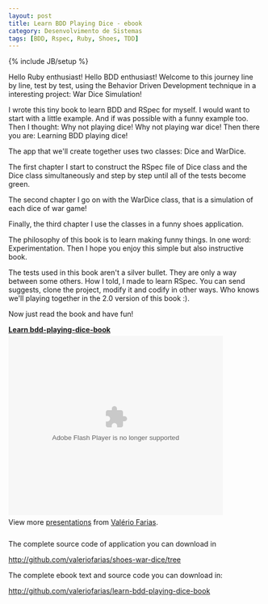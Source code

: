 ```yaml
---
layout: post
title: Learn BDD Playing Dice - ebook
category: Desenvolvimento de Sistemas
tags: [BDD, Rspec, Ruby, Shoes, TDD]
---
```


{% include JB/setup %}


Hello Ruby enthusiast! Hello BDD enthusiast! Welcome to this journey line by line, test by test, using the Behavior Driven Development technique in a interesting project: War Dice Simulation!

I wrote this tiny book to learn BDD and RSpec for myself. I would want to start with a little example. And if was possible with a funny example too. Then I thought: Why not playing dice! Why not playing war dice! Then there you are: Learning BDD playing dice!

The app that we'll create together uses two classes: Dice and WarDice.

The first chapter I start to construct the RSpec file of Dice class and the Dice class simultaneously and step by step until all of the tests become green.

The second chapter I go on with the WarDice class, that is a simulation of each dice of war game!

Finally, the third chapter I use the classes in a funny shoes application.

The philosophy of this book is to learn making funny things. In one word: Experimentation. Then I hope you enjoy this simple but also instructive book.

The tests used in this book aren't a silver bullet. They are only a way between some others. How I told, I made to learn RSpec. You can send suggests, clone the project, modify it and codify in other ways. Who knows we'll playing together in the 2.0 version of this book :).

Now just read the book and have fun!

<div id="__ss_4798538" style="width: 425px;"><strong style="display: block; margin: 12px 0 4px;"><a title="Learn bdd-playing-dice-book" href="http://www.slideshare.net/valeriofarias/learn-bddplayingdicebook">Learn bdd-playing-dice-book</a></strong><object id="__sse4798538" classid="clsid:d27cdb6e-ae6d-11cf-96b8-444553540000" width="425" height="355" codebase="http://download.macromedia.com/pub/shockwave/cabs/flash/swflash.cab#version=6,0,40,0"><param name="allowFullScreen" value="true" /><param name="allowScriptAccess" value="always" /><param name="src" value="http://static.slidesharecdn.com/swf/ssplayer2.swf?doc=learn-bdd-playing-dice-book-100720142952-phpapp01&amp;stripped_title=learn-bddplayingdicebook" /><param name="name" value="__sse4798538" /><param name="allowfullscreen" value="true" /><embed id="__sse4798538" type="application/x-shockwave-flash" width="425" height="355" src="http://static.slidesharecdn.com/swf/ssplayer2.swf?doc=learn-bdd-playing-dice-book-100720142952-phpapp01&amp;stripped_title=learn-bddplayingdicebook" name="__sse4798538" allowscriptaccess="always" allowfullscreen="true"></embed></object>
<div style="padding: 5px 0 12px;">View more <a href="http://www.slideshare.net/">presentations</a> from <a href="http://www.slideshare.net/valeriofarias">Valério  Farias</a>.</div>
</div>

The complete source code of application you can download in

<a href="http://github.com/valeriofarias/shoes-war-dice/tree">http://github.com/valeriofarias/shoes-war-dice/tree</a>

The complete ebook text and source code you can download in:

<a href="http://github.com/valeriofarias/learn-bdd-playing-dice-book">http://github.com/valeriofarias/learn-bdd-playing-dice-book</a>

